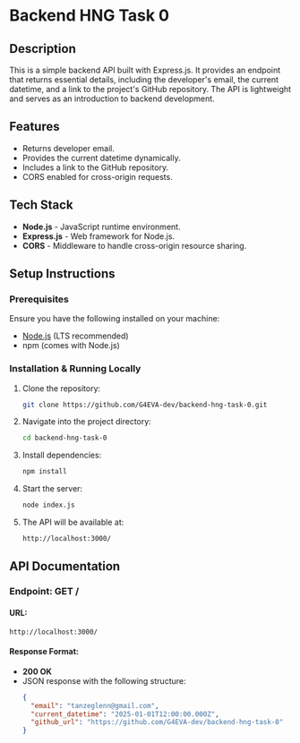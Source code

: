 # Backend HNG Task 0

## Description
This is a simple backend API built with Express.js. It provides an endpoint that returns essential details, including the developer's email, the current datetime, and a link to the project's GitHub repository. The API is lightweight and serves as an introduction to backend development.

## Features
- Returns developer email.
- Provides the current datetime dynamically.
- Includes a link to the GitHub repository.
- CORS enabled for cross-origin requests.

## Tech Stack
- **Node.js** - JavaScript runtime environment.
- **Express.js** - Web framework for Node.js.
- **CORS** - Middleware to handle cross-origin resource sharing.

## Setup Instructions
### Prerequisites
Ensure you have the following installed on your machine:
- [Node.js](https://nodejs.org/) (LTS recommended)
- npm (comes with Node.js)

### Installation & Running Locally
1. Clone the repository:
   ```sh
   git clone https://github.com/G4EVA-dev/backend-hng-task-0.git
   ```
2. Navigate into the project directory:
   ```sh
   cd backend-hng-task-0
   ```
3. Install dependencies:
   ```sh
   npm install
   ```
4. Start the server:
   ```sh
   node index.js
   ```
5. The API will be available at:
   ```
   http://localhost:3000/
   ```

## API Documentation
### Endpoint: GET /
#### URL:
```
http://localhost:3000/
```

#### Response Format:
- **200 OK**
- JSON response with the following structure:
  ```json
  {
    "email": "tanzeglenn@gmail.com",
    "current_datetime": "2025-01-01T12:00:00.000Z",
    "github_url": "https://github.com/G4EVA-dev/backend-hng-task-0"
  }
